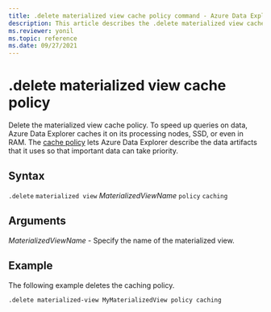 ```yaml
---
title: .delete materialized view cache policy command - Azure Data Explorer
description: This article describes the .delete materialized view cache policy command in Azure Data Explorer.
ms.reviewer: yonil
ms.topic: reference
ms.date: 09/27/2021
---
```

# .delete materialized view cache policy

Delete the materialized view cache policy. To speed up queries on data, Azure Data Explorer caches it on its processing nodes, SSD, or even in RAM. The [cache policy](cachepolicy.md) lets Azure Data Explorer describe the data artifacts that it uses so that important data can take priority. 

## Syntax

`.delete` `materialized view` *MaterializedViewName* `policy` `caching`

## Arguments

*MaterializedViewName* - Specify the name of the materialized view.

## Example

The following example deletes the caching policy.

```kusto
.delete materialized-view MyMaterializedView policy caching 
```